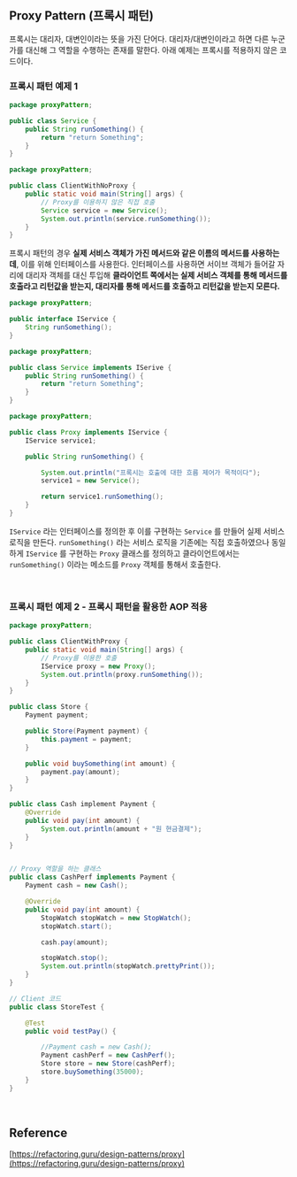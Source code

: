 ## Proxy Pattern (프록시 패턴)

프록시는 대리자, 대변인이라는 뜻을 가진 단어다. 대리자/대변인이라고 하면 다른 누군가를 대신해 그 역할을 수행하는 존재를 말한다. 아래 예제는 프록시를 적용하지 않은 코드이다.

### 프록시 패턴 예제 1
```java
package proxyPattern;

public class Service {
	public String runSomething() {
		return "return Something";
	}
}
```

```java
package proxyPattern;

public class ClientWithNoProxy {
	public static void main(String[] args) {
		// Proxy를 이용하지 않은 직접 호출
		Service service = new Service();
		System.out.println(service.runSomething());
	}
}
```
프록시 패턴의 경우 **실제 서비스 객체가 가진 메서드와 같은 이름의 메서드를 사용하는데**, 이를 위해 인터페이스를 사용한다. 인터페이스를 사용하면 서이브 객체가 들어갈 자리에 대리자 객체를 대신 투입해 **클라이언트 쪽에서는 실제 서비스 객체를 통해 메서드를 호출라고 리턴값을 받는지, 대리자를 통해 메서드를 호출하고 리턴값을 받는지 모른다.** 

```java
package proxyPattern;

public interface IService {
	String runSomething();	
}
```

```java
package proxyPattern;

public class Service implements ISerive {
	public String runSomething() {
		return "return Something";
	}
}
```

```java
package proxyPattern;

public class Proxy implements IService {
	IService service1;

	public String runSomething() {

		System.out.println("프록시는 호출에 대한 흐름 제어가 목적이다");
		service1 = new Service();

		return service1.runSomething();
	}
}

```
`IService` 라는 인터페이스를 정의한 후 이를 구현하는 `Service` 를 만들어 실제 서비스 로직을 만든다. `runSomething()` 라는 서비스 로직을 기존에는 직접 호출하였으나 동일하게 `IService` 를 구현하는 `Proxy` 클래스를 정의하고 클라이언트에서는 `runSomething()` 이라는 메소드를 `Proxy` 객체를 통해서 호출한다.

<br/>

### 프록시 패턴 예제 2 - 프록시 패턴을 활용한 AOP 적용
```java
package proxyPattern;

public class ClientWithProxy {
	public static void main(String[] args) {
		// Proxy를 이용한 호출
		IService proxy = new Proxy();
		System.out.println(proxy.runSomething());
	}
}
```

```java
public class Store {
	Payment payment;

	public Store(Payment payment) {
		this.payment = payment;
	}

	public void buySomething(int amount) {
		payment.pay(amount);
	}
}
```

```java
public class Cash implement Payment {
	@Override
	public void pay(int amount) {
		System.out.println(amount + "원 현금결제");
	}
}
```

```java

// Proxy 역할을 하는 클래스
public class CashPerf implements Payment {
	Payment cash = new Cash();

	@Override
	public void pay(int amount) {
		StopWatch stopWatch = new StopWatch();
		stopWatch.start();

		cash.pay(amount);

		stopWatch.stop();
		System.out.println(stopWatch.prettyPrint());
	}
} 
```

```java
// Client 코드
public class StoreTest {

	@Test
	public void testPay() {

		//Payment cash = new Cash();
		Payment cashPerf = new CashPerf();
		Store store = new Store(cashPerf);
		store.buySomething(35000);
	}
}
```

<br/>

## Reference

[https://refactoring.guru/design-patterns/proxy](https://refactoring.guru/design-patterns/proxy)